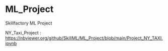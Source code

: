 # ML_Project
Skillfactory ML Project 


NY_Taxi_Project : https://nbviewer.org/github/SkillML/ML_Project/blob/main/Project_NY_TAXI.ipynb
